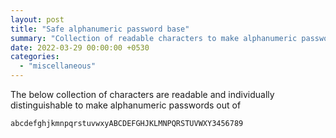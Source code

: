 ```yaml
---
layout: post
title: "Safe alphanumeric password base"
summary: "Collection of readable characters to make alphanumeric passwords out of"
date: 2022-03-29 00:00:00 +0530
categories:
  - "miscellaneous"
---
```


The below collection of characters are readable and individually distinguishable to make alphanumeric passwords out of

```text
abcdefghjkmnpqrstuvwxyABCDEFGHJKLMNPQRSTUVWXY3456789
```
